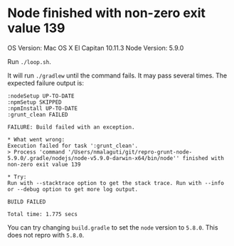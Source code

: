 # Node finished with non-zero exit value 139

OS Version: Mac OS X El Capitan 10.11.3
Node Version: 5.9.0

Run `./loop.sh`.

It will run `./gradlew` until the command fails. It may pass several times. The expected failure output is:

```
:nodeSetup UP-TO-DATE
:npmSetup SKIPPED
:npmInstall UP-TO-DATE
:grunt_clean FAILED

FAILURE: Build failed with an exception.

* What went wrong:
Execution failed for task ':grunt_clean'.
> Process 'command '/Users/nmalaguti/git/repro-grunt-node-5.9.0/.gradle/nodejs/node-v5.9.0-darwin-x64/bin/node'' finished with non-zero exit value 139

* Try:
Run with --stacktrace option to get the stack trace. Run with --info or --debug option to get more log output.

BUILD FAILED

Total time: 1.775 secs
```

You can try changing `build.gradle` to set the `node` version to `5.8.0`. This does not repro with `5.8.0`.
